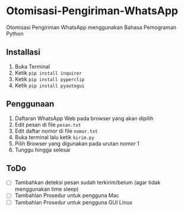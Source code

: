 # Otomisasi-Pengiriman-WhatsApp
Otomisasi Pengiriman WhatsApp menggunakan Bahasa Pemograman Python

## Installasi
1. Buka Terminal
2. Ketik `pip install inquirer`
3. Ketik `pip install pyperclip`
4. Ketik `pip install pyautogui`

## Penggunaan
1. Daftaran WhatsApp Web pada browser yang akan dipilih
2. Edit pesan di file `pesan.txt`
3. Edit daftar nomor di file `nomor.txt`
4. Buka terminal lalu ketik `kirim.py`
5. Pilih Browser yang digunakan pada urutan nomor 1
6. Tunggu hingga selesai

## ToDo
- [ ] Tambahkan deteksi pesan sudah terkirim/belum (agar tidak menggunakan time sleep)
- [ ] Tambahlan Prosedur untuk pengguna Mac
- [ ] Tambahlan Prosedur untuk pengguna GUI Linux
